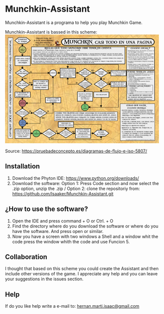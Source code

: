 # Munchkin-Assistant
Munchkin-Assistant is a programa to help you play Munchkin Game.

Munchkin-Assistant is bassed in this scheme:
![Si se muestra este mensaje la imagen no se a cargado de forma correcta](schemes/Munchkin-Diagrama-Flujo2.jpg)

Source: https://pruebadeconcepto.es/diagramas-de-flujo-e-iso-5807/


## Installation
1. Download the Phyton IDE: https://www.python.org/downloads/
2. Download the software: Option 1: Press Code section and now select the .zip option, unzip the .zip / Option 2: clone the repositoriy from: https://github.com/Isaaker/Munchkin-Assistant.git

## ¿How to use the software?
1. Open the IDE and press command + O or Ctrl. + O
2. Find the directory where do you download the software or where do you have the software. And press open or similar.
3. Now you have a screen with two windows a Shell and a window whit the code press the window whith the code and use Funcion 5.

## Collaboration
I thought that based on this scheme you could create the Assistant and then include other versions of the game.
I appreciate any help and you can leave your suggestions in the issues section.

## Help
If do you like help write a e-mail to:
hernan.marti.isaac@gmail.com
